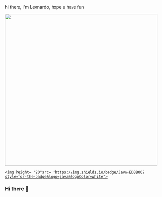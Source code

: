 hi there, i'm Leonardo, hope u have fun

<img src=https://github.com/TheDudeThatCode/TheDudeThatCode/blob/master/Assets/dino.gif width="500">

<code><img height= "20"src= "https://img.shields.io/badge/Java-ED8B00?style=for-the-badge&logo=java&logoColor=white"></code>



### Hi there 👋

<!--
**nsleo/nsleo** is a ✨ _special_ ✨ repository because its `README.md` (this file) appears on your GitHub profile.

Here are some ideas to get you started:

- 🔭 I’m currently working on ...
- 🌱 I’m currently learning ...
- 👯 I’m looking to collaborate on ...
- 🤔 I’m looking for help with ...
- 💬 Ask me about ...
- 📫 How to reach me: ...
- 😄 Pronouns: ...
- ⚡ Fun fact: ...
-->
